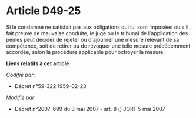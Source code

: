 # Article D49-25

Si le condamné ne satisfait pas aux obligations qui lui sont imposées ou s'il fait preuve de mauvaise conduite, le juge ou le
tribunal de l'application des peines peut décider de rejeter ou d'ajourner une mesure relevant de sa compétence, soit de
retirer ou de révoquer une telle mesure précédemment accordée, selon la procédure applicable pour octroyer la mesure.

**Liens relatifs à cet article**

_Codifié par_:

  - Décret n°59-322 1959-02-23

_Modifié par_:

  - Décret n°2007-699 du 3 mai 2007 - art. 8 () JORF 5 mai 2007
